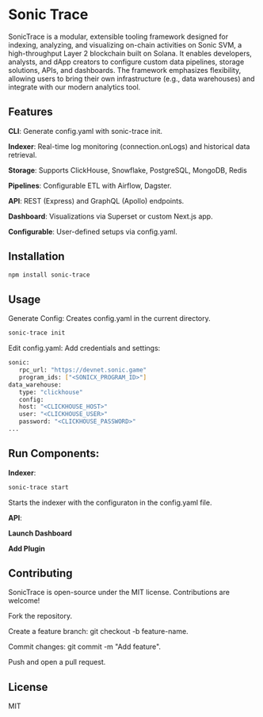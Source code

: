 # Sonic Trace

SonicTrace is a modular, extensible tooling framework designed for indexing, analyzing, and visualizing on-chain activities on Sonic SVM, a high-throughput Layer 2 blockchain built on Solana. It enables developers, analysts, and dApp creators to configure custom data pipelines, storage solutions, APIs, and dashboards. The framework emphasizes flexibility, allowing users to bring their own infrastructure (e.g., data warehouses) and integrate with our modern analytics tool.

## Features

**CLI**: Generate config.yaml with sonic-trace init.

**Indexer**: Real-time log monitoring (connection.onLogs) and historical data retrieval.

**Storage**: Supports ClickHouse, Snowflake, PostgreSQL, MongoDB, Redis

**Pipelines**: Configurable ETL with Airflow, Dagster.

**API**: REST (Express) and GraphQL (Apollo) endpoints.

**Dashboard**: Visualizations via Superset or custom Next.js app.

**Configurable**: User-defined setups via config.yaml.

## Installation

```bash
npm install sonic-trace
```

## Usage

Generate Config: Creates config.yaml in the current directory.

```bash
sonic-trace init
```

Edit config.yaml: Add credentials and settings:

```bash
sonic:
   rpc_url: "https://devnet.sonic.game"
   program_ids: ["<SONICX_PROGRAM_ID>"]
data_warehouse:
   type: "clickhouse"
   config:
   host: "<CLICKHOUSE_HOST>"
   user: "<CLICKHOUSE_USER>"
   password: "<CLICKHOUSE_PASSWORD>"
...
```

## Run Components:

**Indexer**:

```bash
sonic-trace start
```

Starts the indexer with the configuraton in the config.yaml file.

**API**:

**Launch Dashboard**

**Add Plugin**

## Contributing

SonicTrace is open-source under the MIT license. Contributions are welcome!

Fork the repository.

Create a feature branch: git checkout -b feature-name.

Commit changes: git commit -m "Add feature".

Push and open a pull request.

## License

MIT
